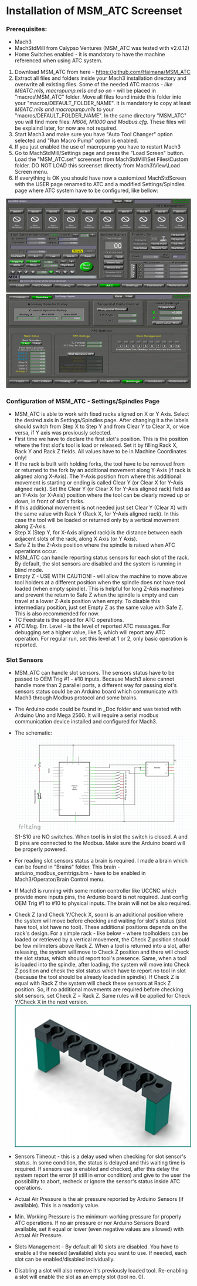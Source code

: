 # Installation of MSM_ATC Screenset

### Prerequisites:
- Mach3
- MachStdMill from Calypso Ventures (MSM_ATC was tested with v2.0.12)
- Home Switches enabled - it is mandatory to have the machine referenced when using ATC system.

1. Download MSM_ATC from here - https://github.com/Haimana/MSM_ATC
2. Extract all files and folders inside your Mach3 installation directory and overwrite all existing files. Some of the needed ATC macros - <i>like M6ATC.m1s, macropump.m1s and so on</i> - will be placed in "macros\MSM_ATC" folder. Move all files found inside this folder into your "macros/DEFAULT_FOLDER_NAME". It is mandatory to copy at least <i>M6ATC.m1s and macropump.m1s</i> to your "macros/DEFAULT_FOLDER_NAME". In the same directory "MSM_ATC" you will find more files: <i>M606, M1000 and Modbus.cfg</i>. These files will be explaind later, for now are not required.
3. Start Mach3 and make sure you have "Auto Tool Changer" option selected and "Run Macro Pump" option is enabled. 
4. If you just enabled the use of macropump you have to restart Mach3
5. Go to MachStdMill/Settings page and press the "Load Screen" button. Load the "MSM_ATC.set" screenset from MachStdMill\Set Files\Custom folder. DO NOT LOAD this screenset directly from Mach3\View\Load Screen menu.
6. If everything is OK you should have now a customized MachStdScreen with the USER page renamed to ATC and a modified Settings/Spindles page where ATC system have to be configured, like bellow:

![Unconfigured ATC Page](_Doc/Images/MSM_ATC_Unconfigured.PNG)
![Unconfigured ATC Settings Page](_Doc/Images/MSM_ATC_Settings_Unconfigured.PNG)

 
### Configuration of MSM_ATC - Settings/Spindles Page
- MSM_ATC is able to work with fixed racks aligned on X or Y Axis. Select the desired axis in Settings/Spindles page. After changing it a  the labels should switch from Step X to Step Y and from Clear Y to Clear X, or vice versa, if Y axis was previously selected.
- First time we have to declare the first slot's position. This is the position where the first slot's tool is load or released. Set it by filling Rack X, Rack Y and Rack Z fields. All values have to be in Machine Coordinates only!
- If the rack is built with holding forks, the tool have to be removed from or returned to the fork by an additional movement along Y-Axis (if rack is aligned along X-Axis). The Y-Axis position from where this additional movement is starting or ending is called Clear Y (or Clear X for Y-Axis aligned rack). Set the Clear Y (or Clear X for Y-Axis aligned rack) field as an Y-Axis (or X-Axis) position where the tool can be clearly moved up or down, in front of slot's forks.
- If this additional movement is not needed just set Clear Y (Clear X) with the same value with Rack Y (Rack X, for Y-Axis aligned rack). In this case the tool will be loaded or returned only by a vertical movement along Z-Axis. 
-  Step X (Step Y, for X-Axis aligned rack) is the distance between each adjacent slots of the rack, along X Axis (or Y Axis).
-  Safe Z is the Z-Axis position where the spindle is raised when ATC operations occur.
-  MSM_ATC can handle reporting status sensors for each slot of the rack. By default, the slot sensors are disabled and the system is running in blind mode. 
-  Empty Z - USE WITH CAUTION! - will allow the machine to move above tool holders at a different position when the spindle does not have tool loaded (when empty spindle). This is helpful for long Z-Axis machines and prevent  the return to Safe Z when the spindle is empty and can travel at a lower Z-Axis position when empty. To disable this intermediary position, just set Empty Z as the same value with Safe Z. This is also recommended for now.
-  TC Feedrate is the speed for ATC operations.
-  ATC Msg. Err. Level - is the level of reported ATC messages. For debugging set a higher value, like 5, which will report any ATC operation. For regular run, set this level at 1 or 2, only basic operation is reported.


### Slot Sensors
- MSM_ATC can handle slot sensors. The sensors status have to be passed to OEM Trig #1 - #10 inputs. Because Mach3 alone cannot handle more than 2 parallel ports, a different way for passing slot's sensors status could be an Arduino board which communicate with Mach3 through Modbus protocol and some brains.
- The Arduino code could be found in _Doc folder and was tested with Arduino Uno and Mega 2560. It will require a serial modbus communication device installed and configured for Mach3.
- The schematic:  ![Arduino Schematic Diagram](_Doc/Images/Arduino_Schematic_Diagram.PNG) S1-S10 are NO switches. When tool is in slot the switch is closed. A and B pins are connected to the Modbus. Make sure the Arduino board will be properly powered.
- For reading slot sensors status a brain is required. I made a brain which can be found in "Brains" folder. This brain - arduino_modbus_oemtrigs.brn - have to be enabled in Mach3/Operator/Brain Control menu.
- If Mach3 is running with some motion controller like UCCNC which provide more inputs pins, the Ardunio board is not required. Just config OEM Trig #1 to #10 to physical inputs. The brain will not be also required.
- Check Z (and Check Y/Check X, soon) is an additional position where the system will move before checking and waiting for slot's status (slot have tool, slot have no tool). These additional positions depends on the rack's design. For a simple rack - like below - where toolholders can be loaded or retrieved by a vertical movement, the Check Z position should be few milimeters above Rack Z. When a tool is returned into a slot, after releasing, the system will move to Check Z position and there will check the slot status, which should report tool's presence. Same, when a tool is loaded into the spindle, after loading, the system will move into Check Z position and chesk the slot status which have to report no tool in slot (because the tool should be already loaded in spindle). If Check Z is equal with Rack Z the system will check these sensors at Rack Z position. So, if no additional movements are required before checking slot sensors, set Check Z = Rack Z. Same rules will be applied for Check Y/Check X in the next version.
![Simple Rack](_Doc/Images/Werkzeugmagazin_0.jpg) 

- Sensors Timeout - this is a delay used when checking for slot sensor's status. In some condition, the status is delayed and this waiting time is required. If sensors use is enabled and checked, after this delay the system report the error (if still in error condition) and give to the user the possibility to abort, recheck or ignore the sensor's status inside ATC operations.
- Actual Air Pressure is the air pressure reported by Arduino Sensors (if available). This is a readonly value.
- Min. Working Pressure is the minimum working pressure for properly ATC operations. If no air pressure or nor Arduino Sensors Board available, set it equal or lower (even negative values are allowed) with Actual Air Pressure.
- Slots Management - By default all 10 slots are disabled. You have to enable all the needed (available) slots you want to use. If needed, each slot can be enabled/disabled individually.
- Disabling a slot will also remove it's previously loaded tool. Re-enabling a slot will enable the slot as an empty slot (tool no. 0). 
